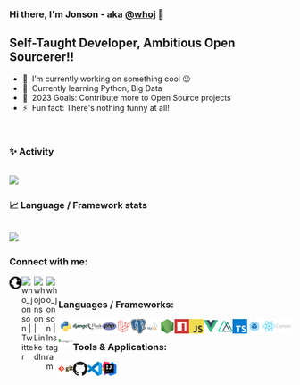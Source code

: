 ### Hi there, I'm Jonson - aka [@whoj][website] 👋

## Self-Taught Developer, Ambitious Open Sourcerer!!

- 🔭 &nbsp;I’m currently working on something cool :wink:
- 🌱 &nbsp;Currently learning Python; Big Data
- 🥅 &nbsp;2023 Goals: Contribute more to Open Source projects
- ⚡ &nbsp;Fun fact: There's nothing funny at all!
<br>
  
### <b>✨&nbsp;Activity&nbsp;</b>
  <br/>
  <a href='https://profile.codersrank.io/user/who-jonson/'>
    <img src="https://cr-ss-service.azurewebsites.net/api/ScreenShot?widget=activity&username=who-jonson&labels=true&branding=false">
  </a>

### <b>📈&nbsp;Language&nbsp;/&nbsp;Framework stats</b>
  <br/>
  <a href='https://profile.codersrank.io/user/who-jonson/'>
    <img src='http://cr-skills-chart-widget.azurewebsites.net/api/api?username=who-jonson&padding=30&skills=nuxtjs,typescript,nodejs,vue,javascript,laravel,html,mysql,php,python,scss,shell,astro&branding=false'>
  </a>

<!--
### <b>✨&nbsp;Summary&nbsp;</b>
<br/>
<a href='https://profile.codersrank.io/user/who-jonson/'>
    <img src='https://cr-ss-service.azurewebsites.net/api/ScreenShot?widget=summary&username=who-jonson&badges=3&style=--header-bg-color:%23000;--border-radius:10px&branding=false'>
</a>
-->

### Connect with me:
[<img align="left" alt="who-jonson" width="22px" src="https://raw.githubusercontent.com/iconic/open-iconic/master/svg/globe.svg" />][website]
[<img align="left" alt="who_jonson | Twitter" width="22px" src="https://cdn.jsdelivr.net/npm/simple-icons@v3/icons/twitter.svg" />][twitter]
[<img align="left" alt="whojonson | LinkedIn" width="22px" src="https://cdn.jsdelivr.net/npm/simple-icons@v3/icons/linkedin.svg" />][linkedin]
[<img align="left" alt="who_jonson | Instagram" width="22px" src="https://cdn.jsdelivr.net/npm/simple-icons@v3/icons/instagram.svg" />][instagram]

<br/>

### Languages / Frameworks:

<img align="left" alt="Sass" width="26px" src="https://raw.githubusercontent.com/github/explore/80688e429a7d4ef2fca1e82350fe8e3517d3494d/topics/python/python.png" />
<img align="left" alt="Deno" width="26px" src="https://raw.githubusercontent.com/github/explore/361e2821e2dea67711cde99c9c40ed357061cf27/topics/django/django.png" />
<img align="left" alt="Deno" width="26px" src="https://raw.githubusercontent.com/github/explore/361e2821e2dea67711cde99c9c40ed357061cf27/topics/flask/flask.png" />
<img align="left" alt="HTML5" width="26px" src="https://raw.githubusercontent.com/github/explore/80688e429a7d4ef2fca1e82350fe8e3517d3494d/topics/php/php.png" />
<img align="left" alt="CSS3" width="26px" src="https://raw.githubusercontent.com/github/explore/80688e429a7d4ef2fca1e82350fe8e3517d3494d/topics/laravel/laravel.png" />
<img align="left" alt="SQL" width="26px" src="https://raw.githubusercontent.com/github/explore/80688e429a7d4ef2fca1e82350fe8e3517d3494d/topics/postgresql/postgresql.png" />
<img align="left" alt="MySQL" width="26px" src="https://raw.githubusercontent.com/github/explore/80688e429a7d4ef2fca1e82350fe8e3517d3494d/topics/mysql/mysql.png"/>
<img align="left" alt="Node.js" width="26px" src="https://raw.githubusercontent.com/github/explore/80688e429a7d4ef2fca1e82350fe8e3517d3494d/topics/nodejs/nodejs.png" />
<img align="left" alt="JavaScript" width="26px" src="https://raw.githubusercontent.com/github/explore/80688e429a7d4ef2fca1e82350fe8e3517d3494d/topics/npm/npm.png" />
<img align="left" alt="JavaScript" width="26px" src="https://raw.githubusercontent.com/github/explore/80688e429a7d4ef2fca1e82350fe8e3517d3494d/topics/javascript/javascript.png" />
<img align="left" alt="React" width="26px" src="https://raw.githubusercontent.com/github/explore/80688e429a7d4ef2fca1e82350fe8e3517d3494d/topics/vue/vue.png" />
<img align="left" alt="React" width="26px" src="https://raw.githubusercontent.com/github/explore/37f1f9609f5c48a47f4d9c1a916fc2069fd0141c/topics/nuxt/nuxt.png" />
<img align="left" alt="JavaScript" width="26px" src="https://raw.githubusercontent.com/github/explore/80688e429a7d4ef2fca1e82350fe8e3517d3494d/topics/typescript/typescript.png" />
<img align="left" alt="React" width="26px" src="https://raw.githubusercontent.com/github/explore/80688e429a7d4ef2fca1e82350fe8e3517d3494d/topics/webpack/webpack.png" />
<img align="left" alt="GraphQL" width="26px" src="https://raw.githubusercontent.com/github/explore/80688e429a7d4ef2fca1e82350fe8e3517d3494d/topics/react/react.png" />
<img align="left" alt="GitHub" width="26px" src="https://raw.githubusercontent.com/github/explore/78df643247d429f6cc873026c0622819ad797942/topics/express/express.png" />
<img align="left" alt="MongoDB" width="26px" src="https://raw.githubusercontent.com/github/explore/80688e429a7d4ef2fca1e82350fe8e3517d3494d/topics/mongodb/mongodb.png" />

<br>

### Tools & Applications:

<img align="left" alt="Git" width="26px" src="https://raw.githubusercontent.com/github/explore/80688e429a7d4ef2fca1e82350fe8e3517d3494d/topics/git/git.png" />
<img align="left" alt="GitHub" width="26px" src="https://raw.githubusercontent.com/github/explore/78df643247d429f6cc873026c0622819ad797942/topics/github/github.png" />
<img align="left" alt="Visual Studio Code" width="26px" src="https://raw.githubusercontent.com/github/explore/80688e429a7d4ef2fca1e82350fe8e3517d3494d/topics/visual-studio-code/visual-studio-code.png" />
<img align="left" alt="Visual Studio Code" width="26px" src="https://raw.githubusercontent.com/github/explore/caa262eeb858e81282d6f651d6eef1f8730b54ba/topics/intellij-idea/intellij-idea.png" />

<br />
<br />
<!--
![GitHub stats](https://github-readme-stats.vercel.app/api?username=who-jonson&show_icons=true&theme=radical)

[website]: https://who-jonson.github.io
[twitter]: https://twitter.com/who_jonson
[instagram]: https://instagram.com/who_jonson
[linkedin]: https://linkedin.com/in/whojonson


**who-jonson/who-jonson** is a ✨ _special_ ✨ repository because its `README.md` (this file) appears on your GitHub profile.
-->
